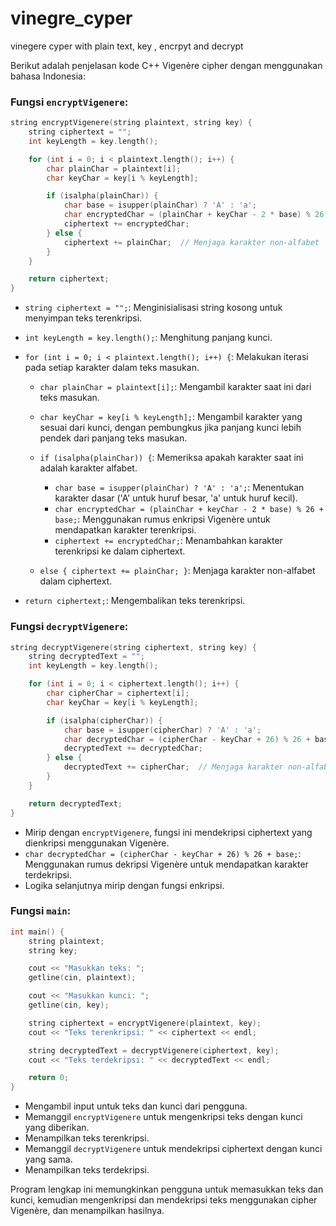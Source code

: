# vinegre_cyper
vinegere cyper with plain text, key , encrpyt and decrypt

Berikut adalah penjelasan kode C++ Vigenère cipher dengan menggunakan bahasa Indonesia:

### Fungsi `encryptVigenere`:

```cpp
string encryptVigenere(string plaintext, string key) {
    string ciphertext = "";
    int keyLength = key.length();

    for (int i = 0; i < plaintext.length(); i++) {
        char plainChar = plaintext[i];
        char keyChar = key[i % keyLength];

        if (isalpha(plainChar)) {
            char base = isupper(plainChar) ? 'A' : 'a';
            char encryptedChar = (plainChar + keyChar - 2 * base) % 26 + base;
            ciphertext += encryptedChar;
        } else {
            ciphertext += plainChar;  // Menjaga karakter non-alfabet
        }
    }

    return ciphertext;
}
```

- `string ciphertext = "";`: Menginisialisasi string kosong untuk menyimpan teks terenkripsi.
- `int keyLength = key.length();`: Menghitung panjang kunci.
- `for (int i = 0; i < plaintext.length(); i++) {`: Melakukan iterasi pada setiap karakter dalam teks masukan.

  - `char plainChar = plaintext[i];`: Mengambil karakter saat ini dari teks masukan.
  - `char keyChar = key[i % keyLength];`: Mengambil karakter yang sesuai dari kunci, dengan pembungkus jika panjang kunci lebih pendek dari panjang teks masukan.

  - `if (isalpha(plainChar)) {`: Memeriksa apakah karakter saat ini adalah karakter alfabet.

    - `char base = isupper(plainChar) ? 'A' : 'a';`: Menentukan karakter dasar ('A' untuk huruf besar, 'a' untuk huruf kecil).
    - `char encryptedChar = (plainChar + keyChar - 2 * base) % 26 + base;`: Menggunakan rumus enkripsi Vigenère untuk mendapatkan karakter terenkripsi.
    - `ciphertext += encryptedChar;`: Menambahkan karakter terenkripsi ke dalam ciphertext.

  - `else { ciphertext += plainChar; }`: Menjaga karakter non-alfabet dalam ciphertext.

- `return ciphertext;`: Mengembalikan teks terenkripsi.

### Fungsi `decryptVigenere`:

```cpp
string decryptVigenere(string ciphertext, string key) {
    string decryptedText = "";
    int keyLength = key.length();

    for (int i = 0; i < ciphertext.length(); i++) {
        char cipherChar = ciphertext[i];
        char keyChar = key[i % keyLength];

        if (isalpha(cipherChar)) {
            char base = isupper(cipherChar) ? 'A' : 'a';
            char decryptedChar = (cipherChar - keyChar + 26) % 26 + base;
            decryptedText += decryptedChar;
        } else {
            decryptedText += cipherChar;  // Menjaga karakter non-alfabet
        }
    }

    return decryptedText;
}
```

- Mirip dengan `encryptVigenere`, fungsi ini mendekripsi ciphertext yang dienkripsi menggunakan Vigenère.
- `char decryptedChar = (cipherChar - keyChar + 26) % 26 + base;`: Menggunakan rumus dekripsi Vigenère untuk mendapatkan karakter terdekripsi.
- Logika selanjutnya mirip dengan fungsi enkripsi.

### Fungsi `main`:

```cpp
int main() {
    string plaintext;
    string key;

    cout << "Masukkan teks: ";
    getline(cin, plaintext);

    cout << "Masukkan kunci: ";
    getline(cin, key);

    string ciphertext = encryptVigenere(plaintext, key);
    cout << "Teks terenkripsi: " << ciphertext << endl;

    string decryptedText = decryptVigenere(ciphertext, key);
    cout << "Teks terdekripsi: " << decryptedText << endl;

    return 0;
}
```

- Mengambil input untuk teks dan kunci dari pengguna.
- Memanggil `encryptVigenere` untuk mengenkripsi teks dengan kunci yang diberikan.
- Menampilkan teks terenkripsi.
- Memanggil `decryptVigenere` untuk mendekripsi ciphertext dengan kunci yang sama.
- Menampilkan teks terdekripsi.

Program lengkap ini memungkinkan pengguna untuk memasukkan teks dan kunci, kemudian mengenkripsi dan mendekripsi teks menggunakan cipher Vigenère, dan menampilkan hasilnya.
